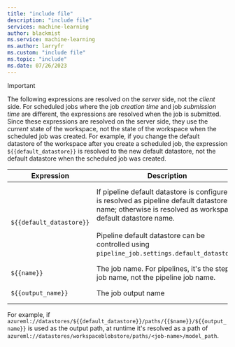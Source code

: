 ```yaml
---
title: "include file"
description: "include file"
services: machine-learning
author: blackmist
ms.service: machine-learning
ms.author: larryfr
ms.custom: "include file"
ms.topic: "include"
ms.date: 07/26/2023
---
```


> [!IMPORTANT]
> The following expressions are resolved on the _server_ side, not the _client_ side. For scheduled jobs where the job _creation time_ and job _submission time_ are different, the expressions are resolved when the job is submitted. Since these expressions are resolved on the server side, they use the _current_ state of the workspace, not the state of the workspace when the scheduled job was created. For example, if you change the default datastore of the workspace after you create a scheduled job, the expression `${{default_datastore}}` is resolved to the new default datastore, not the default datastore when the scheduled job was created.

| Expression | Description | Scope |
| --- | --- | --- |
| `${{default_datastore}}` | If pipeline default datastore is configured, is resolved as pipeline default datastore name; otherwise is resolved as workspace default datastore name. <br><br> Pipeline default datastore can be controlled using `pipeline_job.settings.default_datastore`. | Works for all jobs. <br><br> Pipeline jobs have a configurable pipeline default datastore. | 
| `${{name}}` | The job name. For pipelines, it's the step job name, not the pipeline job name. | Works for all jobs |
| `${{output_name}}` | The job output name | Works for all jobs |

For example, if `azureml://datastores/${{default_datastore}}/paths/{{$name}}/${{output_name}}` is used as the output path, at runtime it's resolved as a path of `azureml://datastores/workspaceblobstore/paths/<job-name>/model_path`.